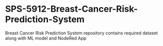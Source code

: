 # SPS-5912-Breast-Cancer-Risk-Prediction-System
Breast Cancer Risk Prediction System repository contains required dataset along with ML model and NodeRed App
